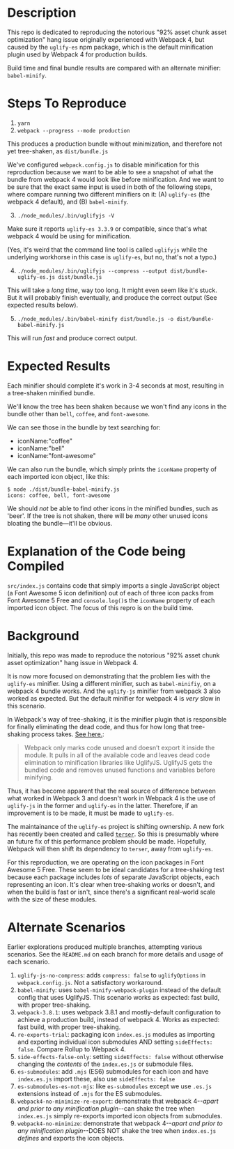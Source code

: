 # Description

This repo is dedicated to reproducing the notorious "92% asset chunk asset optimization" hang issue originally experienced with Webpack 4, but caused by the `uglify-es` npm package, which is the default minification plugin used by Webpack 4 for production builds.

Build time and final bundle results are compared with an alternate minifier: `babel-minify`.

# Steps To Reproduce
1. `yarn`
2. `webpack --progress --mode production`

This produces a production bundle without minimization, and therefore not yet tree-shaken, as `dist/bundle.js`

We've configured `webpack.config.js` to disable minification for this reproduction because we want to be able to see a snapshot of what the bundle from webpack 4 would look like before minification. And we want to be sure that the exact same input is used in both of the following steps, where compare running two different minifiers on it: (A) `uglify-es` (the webpack 4 default), and (B) `babel-minify`.

3. `./node_modules/.bin/uglifyjs -V`

Make sure it reports `uglify-es 3.3.9` or compatible, since that's what webpack 4 would be using for minification.

(Yes, it's weird that the command line tool is called `uglifyjs` while the underlying workhorse in this case is `uglify-es`, but no, that's not a typo.)

4. `./node_modules/.bin/uglifyjs --compress --output dist/bundle-uglify-es.js dist/bundle.js`

This will take a _long time_, way too long. It might even seem like it's stuck. But it will probably finish eventually, and produce the correct output (See expected results below).

5. `./node_modules/.bin/babel-minify dist/bundle.js -o dist/bundle-babel-minify.js`

This will run _fast_ and produce correct output.

# Expected Results

Each minifier should complete it's work in 3-4 seconds at most, resulting in a tree-shaken minified bundle.

We'll know the tree has been shaken because we won't find any icons in the bundle other than `bell`, `coffee`, and `font-awesome`.

We can see those in the bundle by text searching for:
* iconName:"coffee"
* iconName:"bell"
* iconName:"font-awesome"

We can also run the bundle, which simply prints the `iconName` property of each imported icon object, like this:
```
$ node ./dist/bundle-babel-minify.js
icons: coffee, bell, font-awesome
```

We should _not_ be able to find other icons in the minified bundles, such as 'beer'. If the tree is not shaken, there will be _many_ other unused icons bloating the bundle—it'll be obvious.

# Explanation of the Code being Compiled

`src/index.js` contains code that simply imports a single JavaScript object (a Font Awesome 5 icon definition) out of each of three icon packs from Font Awesome 5 Free and `console.log()`s the `iconName` property of each imported icon object. The focus of this repro is on the build time.

# Background

Initially, this repo was made to reproduce the notorious "92% asset chunk asset optimization" hang issue in Webpack 4.

It is now more focused on demonstrating that the problem lies with the `uglify-es` minifier. Using a different minifier, such as `babel-minifiy`, on a webpack 4 bundle works. And the `uglify-js` minifier from webpack 3 also worked as expected. But the default minifier for webpack 4 is _very_ slow in this scenario.

In Webpack's way of tree-shaking, it is the minifier plugin that is responsible for finally eliminating the dead code, and thus for how long that tree-shaking process takes. [See here.](https://www.emarsys.com/en/resources/blog/tree-shaking-in-webpack-2/):

> Webpack only marks code unused and doesn’t export it inside the module. It pulls in all of the available code and leaves dead code elimination to minification libraries like UglifyJS. UglifyJS gets the bundled code and removes unused functions and variables before minifying.

Thus, it has become apparent that the real source of difference between what worked in Webpack 3 and doesn't work in Webpack 4 is the use of `uglify-js` in the former and `uglify-es` in the latter. Therefore, if an improvement is to be made, it must be made to `uglify-es`.

The maintainance of the `uglify-es` project is shifting ownership. A new fork has recently been created and called [`terser`](https://github.com/fabiosantoscode/terser). So this is presumably where an future fix of this performance problem should be made. Hopefully, Webpack will then shift its dependency to `terser`, away from `uglify-es`.

For this reproduction, we are operating on the icon packages in Font Awesome 5 Free. These seem to be ideal candidates for a tree-shaking test because each package includes _lots_ of separate JavaScript objects, each representing an icon. It's clear when tree-shaking works or doesn't, and when the build is fast or isn't, since there's a significant real-world scale with the size of these modules.

# Alternate Scenarios

Earlier explorations produced multiple branches, attempting various scenarios. See the `README.md` on each branch for more details and usage of each scenario.

1. `uglify-js-no-compress`: adds `compress: false` to `uglifyOptions` in `webpack.config.js`. Not a satisfactory workaround.
1. `babel-minify`: uses `babel-minify-webpack-plugin` instead of the default config that uses UglifyJS. This scenario works as expected: fast build, with proper tree-shaking.
1. `webpack-3.8.1`: uses webpack 3.8.1 and mostly-default configuration to achieve a production build, instead of webpack 4. Works as expected: fast build, with proper tree-shaking.
1. `re-exports-trial`: packaging icon `index.es.js` modules as importing and exporting individual icon submodules AND setting `sideEffects: false`. Compare Rollup to Webpack 4.
1. `side-effects-false-only`: setting `sideEffects: false` without otherwise changing the _contents_ of the `index.es.js` or submodule files.
1. `es-submodules`: add `.mjs` (ES6) submodules for each icon and have `index.es.js` import these, also use `sideEffects: false`
1. `es-submodules-es-not-mjs`: like `es-submodules` except we use `.es.js` extensions instead of `.mjs` for the ES submodules.
1. `webpack4-no-minimize-re-export`: demonstrate that webpack 4--_apart and prior to any minification plugin_--can shake the tree when `index.es.js` simply re-exports imported icon objects from submodules.
1. `webpack4-no-minimize`: demonstrate that webpack 4--_apart and prior to any minification plugin_--DOES NOT shake the tree when `index.es.js` _defines_ and exports the icon objects.
